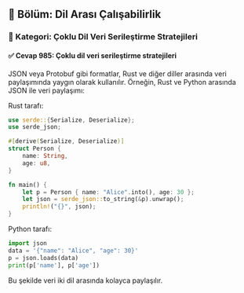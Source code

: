 ## 📘 Bölüm: Dil Arası Çalışabilirlik  
### 🔹 Kategori: Çoklu Dil Veri Serileştirme Stratejileri  
#### ✅ Cevap 985: Çoklu dil veri serileştirme stratejileri

JSON veya Protobuf gibi formatlar, Rust ve diğer diller arasında veri paylaşımında yaygın olarak kullanılır. Örneğin, Rust ve Python arasında JSON ile veri paylaşımı:

Rust tarafı:
```rust
use serde::{Serialize, Deserialize};
use serde_json;

#[derive(Serialize, Deserialize)]
struct Person {
    name: String,
    age: u8,
}

fn main() {
    let p = Person { name: "Alice".into(), age: 30 };
    let json = serde_json::to_string(&p).unwrap();
    println!("{}", json);
}
```

Python tarafı:
```python
import json
data = '{"name": "Alice", "age": 30}'
p = json.loads(data)
print(p['name'], p['age'])
```
Bu şekilde veri iki dil arasında kolayca paylaşılır.
